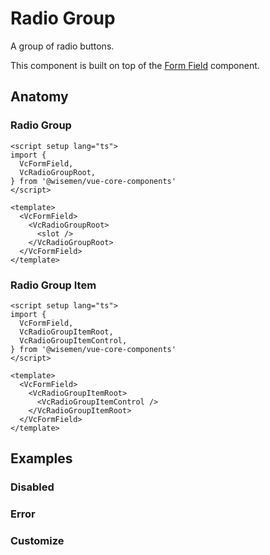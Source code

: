 # Radio Group

A group of radio buttons.

This component is built on top of the [Form Field](/packages/components/components/form-field/form-field.html) component.

<ComponentPreview name="radio-group/examples/main" />

## Anatomy

### Radio Group

```vue
<script setup lang="ts">
import {
  VcFormField,
  VcRadioGroupRoot,
} from '@wisemen/vue-core-components'
</script>

<template>
  <VcFormField>
    <VcRadioGroupRoot>
      <slot />
    </VcRadioGroupRoot>
  </VcFormField>
</template>
```

### Radio Group Item

```vue
<script setup lang="ts">
import {
  VcFormField,
  VcRadioGroupItemRoot,
  VcRadioGroupItemControl,
} from '@wisemen/vue-core-components'
</script>

<template>
  <VcFormField>
    <VcRadioGroupItemRoot>
      <VcRadioGroupItemControl />
    </VcRadioGroupItemRoot>
  </VcFormField>
</template>
```

<!-- @include: ./radio-group-meta.md -->

## Examples

### Disabled

<ComponentPreview name="radio-group/examples/disabled" />

### Error

<ComponentPreview name="radio-group/examples/error" />

### Customize

<ComponentPreview name="radio-group/examples/customize" />
